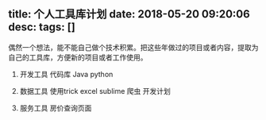 title: 个人工具库计划
date: 2018-05-20 09:20:06
desc: 
tags: [] 
---

偶然一个想法，能不能自己做个技术积累。把这些年做过的项目或者内容，提取为自己的工具库，方便新的项目或者工作使用。

<!-- more -->

1. 开发工具
代码库
    Java
    python


2. 数据工具
使用trick
    excel
    sublime
爬虫
    开发计划


3. 服务工具
房价查询页面